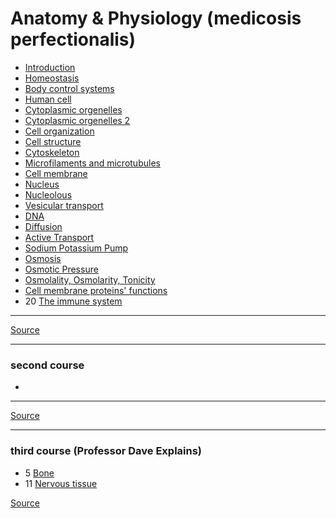 # Anatomy & Physiology (medicosis perfectionalis)

- [Introduction](introduction)
- [Homeostasis](homeostasis)
- [Body control systems](body-control-systems)
- [Human cell](human-cell)
- [Cytoplasmic orgenelles](cytoplasmic-orgenelles)
- [Cytoplasmic orgenelles 2](cytoplasmic-orgenelles-2)
- [Cell organization](cell-organization)
- [Cell structure](cell-structure)
- [Cytoskeleton](cytoskeleton)
- [Microfilaments and microtubules](microfilaments-and-microtubules)
- [Cell membrane](cell-membrane)
- [Nucleus](nucleus)
- [Nucleolous](nucleolus)
- [Vesicular transport](vesicular-transport)
- [DNA](dna)
- [Diffusion](diffusion)
- [Active Transport](active-transport)
- [Sodium Potassium Pump](sodium-potassium-pump)
- [Osmosis](osmosis)
- [Osmotic Pressure](osmotic-pressure)
- [Osmolality, Osmolarity, Tonicity](osmolality-osmolarity-tonicity)
- [Cell membrane proteins' functions](cell-membrane-proteins-functions)
- 20 [The immune system](immune-system)

---

[Source](https://www.youtube.com/playlist?list=PLYcLrRDaR8_eAjmngd289ghWijs2wfqnj)

---

### second course

-

---

[Source](https://www.youtube.com/playlist?list=PLQka5tMa901J3NTb5kQp4dONp4rVMxCQ2)

---

### third course (Professor Dave Explains)

- 5 [Bone](bone)
- 11 [Nervous tissue](nervous-tissue)

[Source](https://www.youtube.com/playlist?list=PLybg94GvOJ9HVbNobTmFnOxXRn1dIpffc)